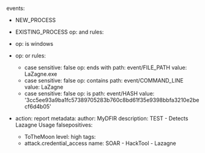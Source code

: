 events:
  - NEW_PROCESS
  - EXISTING_PROCESS
op: and
rules:
  - op: is windows
  - op: or
    rules:
    - case sensitive: false
      op: ends with
      path: event/FILE_PATH
      value: LaZagne.exe
    - case sensitive: false
      op: contains
      path: event/COMMAND_LINE
      value: LaZagne
    - case sensitive: false
      op: is
      path: event/HASH
      value: '3cc5ee93a9ba1fc57389705283b760c8bd61f35e9398bbfa3210e2becf6d4b05'
  
- action: report
  metadata:
    author: MyDFIR
    description: TEST - Detects Lazagne Usage
    falsepositives:
    - ToTheMoon
    level: high
    tags:
    - attack.credential_access
  name: SOAR - HackTool - Lazagne